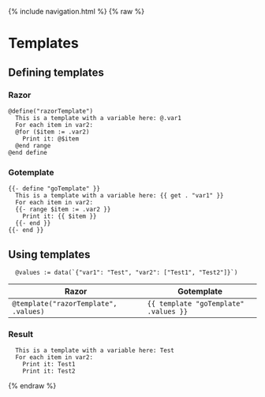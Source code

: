 {% include navigation.html %}
{% raw %}
# Templates

## Defining templates

### Razor
```
@define("razorTemplate")
  This is a template with a variable here: @.var1  
  For each item in var2:  
  @for ($item := .var2)
    Print it: @$item  
  @end range
@end define
```

### Gotemplate
```
{{- define "goTemplate" }}
  This is a template with a variable here: {{ get . "var1" }}
  For each item in var2:
  {{- range $item := .var2 }}
    Print it: {{ $item }}
  {{- end }}
{{- end }}
```

## Using templates

```
  @values := data(`{"var1": "Test", "var2": ["Test1", "Test2"]}`)
```

| Razor | Gotemplate
| ---   | ---
| ```@template("razorTemplate", .values)``` | ```{{ template "goTemplate" .values }}```

### Result

```
  This is a template with a variable here: Test
  For each item in var2:
    Print it: Test1
    Print it: Test2
```

{% endraw %}